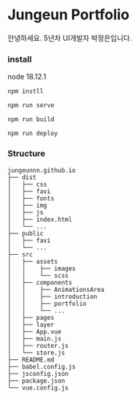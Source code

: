 # Jungeun Portfolio
안녕하세요. 
5년차 UI개발자 박정은입니다.

### install
node 18.12.1

```
npm instll

npm run serve

npm run build

npm run deploy
```

### Structure
    jungeunnn.github.io
    ├── dist
    │   ├── css
    │   ├── favi
    │   ├── fonts
    │   ├── img
    │   ├── js
    │   ├── index.html
    │   └── ...
    ├── public
    │   ├── favi
    │   └── ...
    ├── src
    │   ├── assets
    │   │    ├── images
    │   │    └── scss
    │   ├── components
    │   │    ├── AnimationsArea
    │   │    ├── introduction
    │   │    ├── portfolio
    │   │    └── ...
    │   ├── pages
    │   ├── layer
    │   ├── App.vue
    │   ├── main.js
    │   ├── router.js
    │   └── store.js    
    ├── README.md
    ├── babel.config.js
    ├── jsconfig.json
    ├── package.json
    └── vue.config.js
